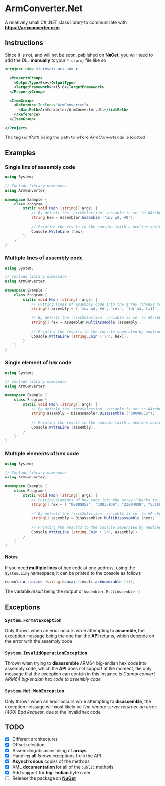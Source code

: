 # ArmConverter.Net
A relatively small C# .NET class library to communicate with **https://armconverter.com**
## Instructions
Since it is not, and will not be soon, published on **NuGet**, you will need to add the DLL **manually** to your `*.csproj` file like so
```xml
<Project Sdk="Microsoft.NET.Sdk">

  <PropertyGroup>
    <OutputType>Exe</OutputType>
    <TargetFramework>net5.0</TargetFramework>
  </PropertyGroup>

  <ItemGroup>
    <Reference Include="ArmConverter">
      <HintPath>ArmConverter/ArmConverter.dll</HintPath>
    </Reference>
  </ItemGroup>

</Project>
```
The tag *HintPath* being the path to where *ArmConverter.dll* is located
## Examples
### Single line of assembly code
```cs
using System;

// Include library namespace
using ArmConverter;

namespace Example {
    class Program {
        static void Main (string[] args) {
            // By default the 'archSelection' variable is set to AArch64 and the 'offset' variable is 0 when null so we only need to satisfy the first argument
            string hex = Assembler.Assemble ("mov w0, #0");
            
            // Printing the result to the console (with a newline obviously)
            Console.WriteLine (hex);
        }
    }
}
```
### Multiple lines of assembly code
```cs
using System;

// Include library namespace
using ArmConverter;

namespace Example {
    class Program {
        static void Main (string[] args) {
            // Putting lines of assembly code into the array (thanks to 3096 for this part of their code patch used)
            string[] assembly = { "mov w0, #0", "ret", "ldr w3, [x1]", "and w3, w3, #0xff", "cmp w3, #0x61", "b.ne #0x1c", "adr x1, #0x24", "sub sp, sp, #0x60", "b #0xfffffffffffcbff4" };
            
            // By default the 'archSelection' variable is set to AArch64 and the 'offset' variable is 0 when null so we only need to satisfy the first argument
            string[] hex = Assembler.MultiAssemble (assembly);
            
            // Printing the results to the console seperated by newlines
            Console.WriteLine (string.Join ('\n', hex));
        }
    }
}
```
### Single element of hex code
```cs
using System;

// Include library namespace
using ArmConverter;

namespace Example {
    class Program {
        static void Main (string[] args) {
            // By default the 'archSelection' variable is set to AArch64 and the 'offset' variable is 0 when null so we only need to satisfy the first argument
            string assembly = Disassembler.Disassemble ("00008052");
            
            // Printing the result to the console (with a newline obviously)
            Console.WriteLine (assembly);
        }
    }
}
```
### Multiple elements of hex code
```cs
using System;

// Include library namespace
using ArmConverter;

namespace Example {
    class Program {
        static void Main (string[] args) {
            // Putting elements of hex code into the array (thanks to 3096 for this part of their code patch used)
            string[] hex = { "00008052", "C0035FD6", "230040B9", "631C0012", "7F840171", "E1000054", "21010010", "FF8301D1", "FD2FFF17" };
            
            // By default the 'archSelection' variable is set to AArch64 and the 'offset' variable is 0 when null so we only need to satisfy the first argument
            string[] assembly = Disassembler.MultiDisassemble (hex);
            
            // Printing the results to the console seperated by newlines
            Console.WriteLine (string.Join ('\n', assembly));
        }
    }
}
```
#### Notes
If you need **multiple lines** of hex code at one address, using the `System.Linq` namespace, it can be printed to the console as follows
```cs
Console.WriteLine (string.Concat (result.AsEnumerable ()));
```
The variable *result* being the output of `Assembler.MultiAssemble ()`
## Exceptions
### `System.FormatException`
Only thrown when an error occurs while attempting to **assemble**, the exception message being the one that the **API** returns, which depends on the error with the assembly code
### `System.InvalidOperationException`
Thrown when trying to **disassemble** ARM64 big-endian hex code into assembly code, which the **API** does not support at the moment, the only message that the exception can contain in this instance is *Cannot convert ARM64 big-endian hex code to assembly code* 
### `System.Net.WebException`
Only thrown when an error occurs while attempting to **disassemble**, the exception message will most likely be *The remote server returned an error: (400) Bad Request*, due to the invalid hex code
## TODO
- [x] Different architectures
- [x] Offset selection
- [x] Assembling/disassembling of **arrays**
- [x] Handling **all** *known* exceptions from the API
- [x] **Asynchronous** copies of the methods
- [x] XML **documentation** for all of the `public` methods
- [x] Add support for **big-endian** byte order
- [ ] Release the package on **[NuGet](https://www.nuget.org)**
